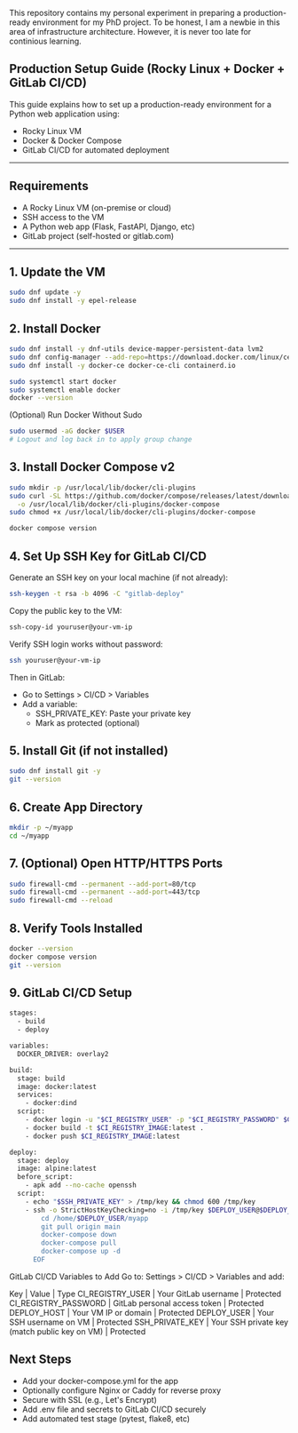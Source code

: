 This repository contains my personal experiment in preparing a production-ready environment for my PhD project. To be honest, I am a newbie in this area of infrastructure architecture. However, it is never too late for continious learning. 

## Production Setup Guide (Rocky Linux + Docker + GitLab CI/CD)

This guide explains how to set up a production-ready environment for a Python web application using:

- Rocky Linux VM
- Docker & Docker Compose
- GitLab CI/CD for automated deployment

---

## Requirements

- A Rocky Linux VM (on-premise or cloud)
- SSH access to the VM
- A Python web app (Flask, FastAPI, Django, etc)
- GitLab project (self-hosted or gitlab.com)

---

## 1. Update the VM

```bash
sudo dnf update -y
sudo dnf install -y epel-release
```

## 2. Install Docker
```bash
sudo dnf install -y dnf-utils device-mapper-persistent-data lvm2
sudo dnf config-manager --add-repo=https://download.docker.com/linux/centos/docker-ce.repo
sudo dnf install -y docker-ce docker-ce-cli containerd.io

sudo systemctl start docker
sudo systemctl enable docker
docker --version
```
(Optional) Run Docker Without Sudo
```bash
sudo usermod -aG docker $USER
# Logout and log back in to apply group change
```

## 3. Install Docker Compose v2
```bash
sudo mkdir -p /usr/local/lib/docker/cli-plugins
sudo curl -SL https://github.com/docker/compose/releases/latest/download/docker-compose-linux-x86_64 \
  -o /usr/local/lib/docker/cli-plugins/docker-compose
sudo chmod +x /usr/local/lib/docker/cli-plugins/docker-compose

docker compose version
```
## 4. Set Up SSH Key for GitLab CI/CD
Generate an SSH key on your local machine (if not already):
```bash
ssh-keygen -t rsa -b 4096 -C "gitlab-deploy"
```
Copy the public key to the VM:
```bash
ssh-copy-id youruser@your-vm-ip
```
Verify SSH login works without password:
```bash
ssh youruser@your-vm-ip
```
Then in GitLab:
- Go to Settings > CI/CD > Variables
- Add a variable:
  - SSH_PRIVATE_KEY: Paste your private key
  - Mark as protected (optional)

## 5. Install Git (if not installed)
```bash
sudo dnf install git -y
git --version
```
## 6. Create App Directory
```bash
mkdir -p ~/myapp
cd ~/myapp
```
## 7. (Optional) Open HTTP/HTTPS Ports
```bash
sudo firewall-cmd --permanent --add-port=80/tcp
sudo firewall-cmd --permanent --add-port=443/tcp
sudo firewall-cmd --reload
```
## 8. Verify Tools Installed
```bash
docker --version
docker compose version
git --version

```
## 9. GitLab CI/CD Setup
```bash
stages:
  - build
  - deploy

variables:
  DOCKER_DRIVER: overlay2

build:
  stage: build
  image: docker:latest
  services:
    - docker:dind
  script:
    - docker login -u "$CI_REGISTRY_USER" -p "$CI_REGISTRY_PASSWORD" $CI_REGISTRY
    - docker build -t $CI_REGISTRY_IMAGE:latest .
    - docker push $CI_REGISTRY_IMAGE:latest

deploy:
  stage: deploy
  image: alpine:latest
  before_script:
    - apk add --no-cache openssh
  script:
    - echo "$SSH_PRIVATE_KEY" > /tmp/key && chmod 600 /tmp/key
    - ssh -o StrictHostKeyChecking=no -i /tmp/key $DEPLOY_USER@$DEPLOY_HOST <<EOF
        cd /home/$DEPLOY_USER/myapp
        git pull origin main
        docker-compose down
        docker-compose pull
        docker-compose up -d
      EOF

```
GitLab CI/CD Variables to Add
Go to: Settings > CI/CD > Variables and add:

Key | Value | Type
CI_REGISTRY_USER | Your GitLab username | Protected
CI_REGISTRY_PASSWORD | GitLab personal access token | Protected
DEPLOY_HOST | Your VM IP or domain | Protected
DEPLOY_USER | Your SSH username on VM | Protected
SSH_PRIVATE_KEY | Your SSH private key (match public key on VM) | Protected

## Next Steps
- Add your docker-compose.yml for the app
- Optionally configure Nginx or Caddy for reverse proxy
- Secure with SSL (e.g., Let's Encrypt)
- Add .env file and secrets to GitLab CI/CD securely
- Add automated test stage (pytest, flake8, etc)
